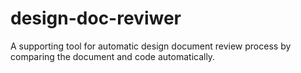 # design-doc-reviwer
A supporting tool for automatic design document review process by comparing the document and code automatically.
